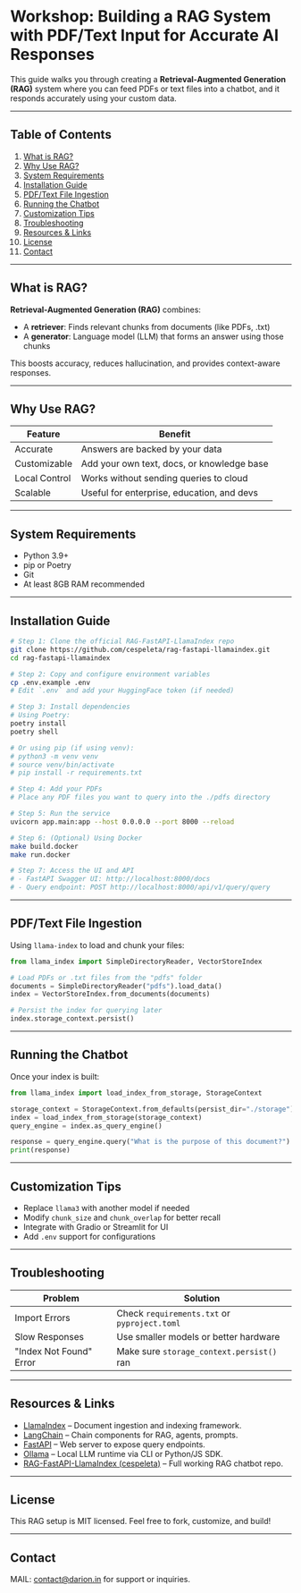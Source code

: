 # Workshop: Building a RAG System with PDF/Text Input for Accurate AI Responses

This guide walks you through creating a **Retrieval-Augmented Generation (RAG)** system where you can feed PDFs or text files into a chatbot, and it responds accurately using your custom data.

---

## Table of Contents

1. [What is RAG?](#what-is-rag)
2. [Why Use RAG?](#why-use-rag)
3. [System Requirements](#system-requirements)
4. [Installation Guide](#installation-guide)
5. [PDF/Text File Ingestion](#pdftext-file-ingestion)
6. [Running the Chatbot](#running-the-chatbot)
7. [Customization Tips](#customization-tips)
8. [Troubleshooting](#troubleshooting)
9. [Resources & Links](#resources--links)
10. [License](#license)
11. [Contact](#contact)

---

## What is RAG?

**Retrieval-Augmented Generation (RAG)** combines:

* A **retriever**: Finds relevant chunks from documents (like PDFs, .txt)
* A **generator**: Language model (LLM) that forms an answer using those chunks

This boosts accuracy, reduces hallucination, and provides context-aware responses.

---

## Why Use RAG?

| Feature       | Benefit                                    |
| ------------- | ------------------------------------------ |
| Accurate      | Answers are backed by your data            |
| Customizable  | Add your own text, docs, or knowledge base |
| Local Control | Works without sending queries to cloud     |
| Scalable      | Useful for enterprise, education, and devs |

---

## System Requirements

* Python 3.9+
* pip or Poetry
* Git
* At least 8GB RAM recommended

---

## Installation Guide

```bash
# Step 1: Clone the official RAG-FastAPI-LlamaIndex repo
git clone https://github.com/cespeleta/rag-fastapi-llamaindex.git
cd rag-fastapi-llamaindex

# Step 2: Copy and configure environment variables
cp .env.example .env
# Edit `.env` and add your HuggingFace token (if needed)

# Step 3: Install dependencies
# Using Poetry:
poetry install
poetry shell

# Or using pip (if using venv):
# python3 -m venv venv
# source venv/bin/activate
# pip install -r requirements.txt

# Step 4: Add your PDFs
# Place any PDF files you want to query into the ./pdfs directory

# Step 5: Run the service
uvicorn app.main:app --host 0.0.0.0 --port 8000 --reload

# Step 6: (Optional) Using Docker
make build.docker
make run.docker

# Step 7: Access the UI and API
# - FastAPI Swagger UI: http://localhost:8000/docs
# - Query endpoint: POST http://localhost:8000/api/v1/query/query
```

---

## PDF/Text File Ingestion

Using `llama-index` to load and chunk your files:

```python
from llama_index import SimpleDirectoryReader, VectorStoreIndex

# Load PDFs or .txt files from the "pdfs" folder
documents = SimpleDirectoryReader("pdfs").load_data()
index = VectorStoreIndex.from_documents(documents)

# Persist the index for querying later
index.storage_context.persist()
```

---

## Running the Chatbot

Once your index is built:

```python
from llama_index import load_index_from_storage, StorageContext

storage_context = StorageContext.from_defaults(persist_dir="./storage")
index = load_index_from_storage(storage_context)
query_engine = index.as_query_engine()

response = query_engine.query("What is the purpose of this document?")
print(response)
```

---

## Customization Tips

* Replace `llama3` with another model if needed
* Modify `chunk_size` and `chunk_overlap` for better recall
* Integrate with Gradio or Streamlit for UI
* Add `.env` support for configurations

---

## Troubleshooting

| Problem                 | Solution                                     |
| ----------------------- | -------------------------------------------- |
| Import Errors           | Check `requirements.txt` or `pyproject.toml` |
| Slow Responses          | Use smaller models or better hardware        |
| "Index Not Found" Error | Make sure `storage_context.persist()` ran    |

---

## Resources & Links

* [LlamaIndex](https://github.com/run-llama/llama_index) – Document ingestion and indexing framework.
* [LangChain](https://github.com/langchain-ai/langchain) – Chain components for RAG, agents, prompts.
* [FastAPI](https://github.com/fastapi/fastapi) – Web server to expose query endpoints.
* [Ollama](https://github.com/ollama/ollama) – Local LLM runtime via CLI or Python/JS SDK.
* [RAG-FastAPI-LlamaIndex (cespeleta)](https://github.com/cespeleta/rag-fastapi-llamaindex) – Full working RAG chatbot repo.

---

## License

This RAG setup is MIT licensed. Feel free to fork, customize, and build!

---

## Contact

MAIL: contact@darion.in for support or inquiries.

